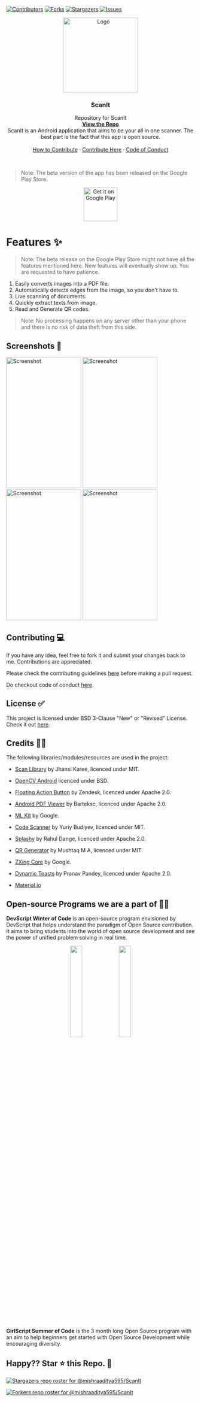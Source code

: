 [![Contributors][contributors-shield]][contributors-url]
[![Forks][forks-shield]][forks-url]
[![Stargazers][stars-shield]][stars-url]
[![Issues][issues-shield]][issues-url]

<p align="center">
  <a href=" https://www.hackerrank.com/domains/tutorials/30-days-of-code">
   <img src="https://github.com/mishraaditya595/ScanIt/blob/master/app/src/main/res/mipmap-xxxhdpi/scanit_icon_round.png" alt="Logo" height="200" width="200"></a>
  </a>

  <h3 align="center">ScanIt</h3>

  <p align="center">
    Repository for ScanIt
    <br />
    <a href="https://github.com/mishraaditya595/ScanIt"><strong>View the Repo</strong></a>
    <br />
    ScanIt is an Android application that aims to be your all in one scanner. The best part is the fact that this app is open source.
    <br />
    <br />
    <a href="https://github.com/mishraaditya595/ScanIt/blob/master/CONTRIBUTING.md">How to Contribute</a>
    ·
    <a href="https://github.com/mishraaditya595/ScanIt/issues">Contribute Here</a>
    ·
    <a href="https://github.com/mishraaditya595/ScanIt/blob/master/CODE_OF_CONDUCT.md">Code of Conduct</a>
  </p>
</p>
</br>

> Note: The beta version of the app has been released on the Google Play Store.
<p align="center">
<a href="https://play.google.com/store/apps/details?id=com.vob.scanit" target="_blank">
<img src="https://play.google.com/intl/en_us/badges/images/generic/en-play-badge.png" alt="Get it on Google Play" height="90"/></a>
</p>

# Features ✨
 > Note: The beta release on the Google Play Store might not have all the features mentioned here. New features will eventually show up. You are requested to have patience.
1. Easily converts images into a PDF file.
2. Automatically detects edges from the image, so you don't have to.
3. Live scanning of documents.
4. Quickly extract texts from image.
5. Read and Generate QR codes.

> Note: No processing happens on any server other than your phone and there is no risk of data theft from this side.

## Screenshots 📱

<img src="https://github.com/mishraaditya595/ScanIt/blob/master/Screenshots/1603558649389.png" alt="Screenshot" height="350" width="200"/></a>
<img src="https://github.com/mishraaditya595/ScanIt/blob/master/Screenshots/1603558656662.png" alt="Screenshot" height="350" width="200"/></a>
<img src="https://github.com/mishraaditya595/ScanIt/blob/master/Screenshots/1603558640202.png" alt="Screenshot" height="350" width="200"/></a>
<img src="https://github.com/mishraaditya595/ScanIt/blob/master/Screenshots/1603558629214.png" alt="Screenshot" height="350" width="200"/></a>

## Contributing 💻

If you have any idea, feel free to fork it and submit your changes back to me. Contributions are appreciated.

Please check the contributing guidelines [here](https://github.com/mishraaditya595/Scanner/blob/master/CONTRIBUTING.md) before making a pull request.

Do checkout code of conduct [here](https://github.com/mishraaditya595/Scanner/blob/master/CODE_OF_CONDUCT.md).

## License ✅

This project is licensed under BSD 3-Clause "New" or "Revised" License. Check it out [here](https://github.com/mishraaditya595/ScanIt/blob/master/LICENSE).

## Credits 👨‍💼

The following libraries/modules/resources are used in the project:

- [Scan Library](https://github.com/jhansireddy/AndroidScannerDemo) by Jhansi Karee, licenced under MIT.
- [OpenCV Android](http://opencv.org/) licenced under BSD.
- [Floating Action Button](https://github.com/zendesk/android-floating-action-button) by Zendesk, licenced under Apache 2.0.
- [Android PDF Viewer](https://github.com/barteksc/AndroidPdfViewer) by Barteksc, licenced under Apache 2.0.
- [ML Kit](https://developers.google.com/ml-kit) by Google.
- [Code Scanner](https://github.com/yuriy-budiyev/code-scanner) by Yuriy Budiyev, licenced under MIT.
- [Splashy](https://github.com/rahuldange09/Splashy) by Rahul Dange, licenced under Apache 2.0.
- [QR Generator](https://github.com/androidmads/QRGenerator) by Mushtaq M A, licenced under MIT.
- [ZXing Core](https://mvnrepository.com/artifact/com.google.zxing/core/3.3.2) by Google.
- [Dynamic Toasts](https://github.com/pranavpandey/dynamic-toasts) by Pranav Pandey, licenced under Apache 2.0.

- [Material.io](https://material.io/) 

## Open-source Programs we are a part of 👨‍💻
**DevScript Winter of Code** is an open-source program envisioned by DevScript that helps understand the paradigm of Open Source contribution. It aims to bring students into the world of open source development and see the power of unified problem solving in real time.<br>

<p align = "center">
<img src="https://devscript.tech/woc/img/WOC-logo.png" width="25%">
<img src="https://repository-images.githubusercontent.com/331823142/9764a900-5c8e-11eb-9f94-da2a01385e83" width="25%">
</p><br/>

**GirlScript Summer of Code** is the 3 month long Open Source program with an aim to help beginners get started with Open Source Development while encouraging diversity. <br/>

## Happy?? Star ⭐ this Repo. 🤩

[contributors-shield]: https://img.shields.io/github/contributors/mishraaditya595/ScanIt?style=flat-square
[contributors-url]: https://github.com/mishraaditya595/ScanIt/graphs/contributors
[forks-shield]: https://img.shields.io/github/forks/mishraaditya595/ScanIt?style=flat-square
[forks-url]: https://github.com/mishraaditya595/ScanIt/network/members
[stars-shield]: https://img.shields.io/github/stars/mishraaditya595/ScanIt?color=red&style=flat-square
[stars-url]: https://github.com/mishraaditya595/ScanIt/stargazers
[issues-shield]: https://img.shields.io/github/issues/mishraaditya595/ScanIt?color=orange&style=flat-square
[issues-url]: https://github.com/mishraaditya595/ScanIt/issues


[![Stargazers repo roster for @mishraaditya595/ScanIt](https://reporoster.com/stars/mishraaditya595/ScanIt)](https://github.com/mishraaditya595/ScanIt/stargazers)

[![Forkers repo roster for @mishraaditya595/ScanIt](https://reporoster.com/forks/mishraaditya595/ScanIt)](https://github.com/mishraaditya595/ScanIt/network/members)
